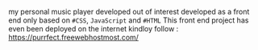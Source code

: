 my personal music player developed out of interest
developed as a front end only based on `#CSS`, `JavaScript` and `#HTML`
This front end project has even been deployed on the internet
kindloy follow : https://purrfect.freewebhostmost.com/
